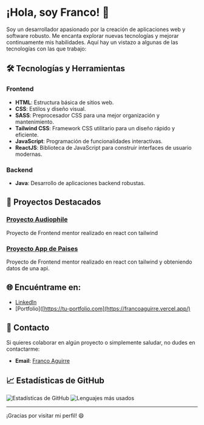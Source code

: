 # ¡Hola, soy Franco! 👋

Soy un desarrollador apasionado por la creación de aplicaciones web y software robusto. Me encanta explorar nuevas tecnologías y mejorar continuamente mis habilidades. Aquí hay un vistazo a algunas de las tecnologías con las que trabajo:

## 🛠️ Tecnologías y Herramientas

### Frontend

- **HTML**: Estructura básica de sitios web.
- **CSS**: Estilos y diseño visual.
- **SASS**: Preprocesador CSS para una mejor organización y mantenimiento.
- **Tailwind CSS**: Framework CSS utilitario para un diseño rápido y eficiente.
- **JavaScript**: Programación de funcionalidades interactivas.
- **ReactJS**: Biblioteca de JavaScript para construir interfaces de usuario modernas.

### Backend

- **Java**: Desarrollo de aplicaciones backend robustas.

## 🌟 Proyectos Destacados

### [Proyecto Audiophile]([https://github.com/tu-usuario/proyecto-a](https://github.com/Fran3103/audiophile-ecommerce))
Proyecto de Frontend mentor realizado en react con tailwind

### [Proyecto App de Paises]([https://github.com/tu-usuario/proyecto-b](https://github.com/Fran3103/CountryApp))
Proyecto de Frontend mentor realizado en react con tailwind y obteniendo datos de una api.





## 🌐 Encuéntrame en:

- [LinkedIn](https://www.linkedin.com/in/franconahuelaguirre)
- [Portfolio]([https://tu-portfolio.com](https://francoaguirre.vercel.app/)

## 📧 Contacto

Si quieres colaborar en algún proyecto o simplemente saludar, no dudes en contactarme:

- **Email**: [Franco Aguirre](mailto:fn.aguirre@hotmail.com)

## 📈 Estadísticas de GitHub

![Estadísticas de GitHub](https://github-readme-stats.vercel.app/api?username=Fran3103&show_icons=true&theme=radical)
![Lenguajes más usados](https://github-readme-stats.vercel.app/api/top-langs/?username=Fran3103&layout=compact&theme=radical)

---

¡Gracias por visitar mi perfil! 😄
